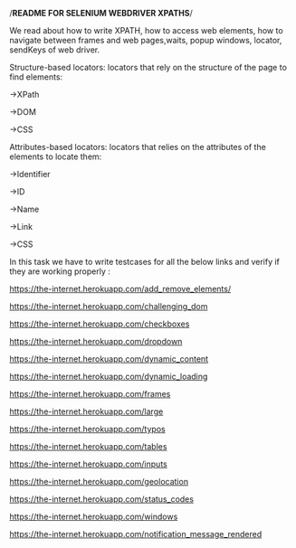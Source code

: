 /**README FOR SELENIUM WEBDRIVER XPATHS**/

We read about how to write XPATH, how to access web elements, how to navigate between frames and web pages,waits, popup windows, locator, sendKeys of web driver.

Structure-based locators: locators that rely on the structure of the page to find elements:

->XPath

->DOM

->CSS


Attributes-based locators: locators that relies on the attributes of the elements to locate them:

->Identifier

->ID

->Name

->Link

->CSS


In this task we have to write testcases for all the below links and verify if they are working properly :


https://the-internet.herokuapp.com/add_remove_elements/

https://the-internet.herokuapp.com/challenging_dom

https://the-internet.herokuapp.com/checkboxes

https://the-internet.herokuapp.com/dropdown

https://the-internet.herokuapp.com/dynamic_content

https://the-internet.herokuapp.com/dynamic_loading

https://the-internet.herokuapp.com/frames

https://the-internet.herokuapp.com/large

https://the-internet.herokuapp.com/typos

https://the-internet.herokuapp.com/tables

https://the-internet.herokuapp.com/inputs

https://the-internet.herokuapp.com/geolocation

https://the-internet.herokuapp.com/status_codes

https://the-internet.herokuapp.com/windows

https://the-internet.herokuapp.com/notification_message_rendered


